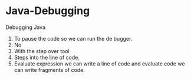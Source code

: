 # Java-Debugging

Debugging Java

1. To pause the code so we can run the de bugger.
2. No
3. With the step over tool
4. Steps into the line of code.
5. Evaluate expression we can write a line of code and evaluate code we can write fragments of code.
